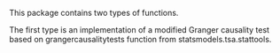This package contains two types of functions.

The first type is an implementation of a modified Granger causality test based on grangercausalitytests function from statsmodels.tsa.stattools.